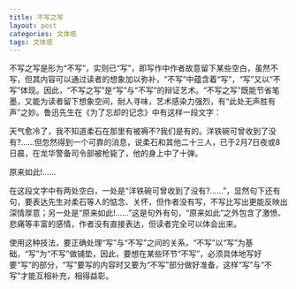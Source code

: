 ```yaml
---
title: 不写之写
layout: post
categories: 文体感
tags: 文体感
---
```


不写之写是形为“不写”，实则已“写”，即写作中作者故意留下某些空白，虽然不写，但其内容可以通过读者的想象加以弥补，“不写”中蕴含着“写”，“写”又以“不写”体现。因此，“不写之写”是“写”与“不写”的辩证艺术。“不写之写”既能节省笔墨，又能为读者留下想象空间，耐人寻味，艺术感染力强烈，有“此处无声胜有声”之妙。鲁迅先生在《为了忘却的记念》中有这样一段文字：

天气愈冷了，我不知道柔石在那里有被褥不?我们是有的。洋铁碗可曾收到了没有?……但忽然得到一个可靠的消息，说柔石和其他二十三人，已于2月7日夜或8日晨，在龙华警备司令部被枪毙了，他的身上中了十弹。

原来如此!……

在这段文字中有两处空白，一处是“洋铁碗可曾收到了没有?……”，显然句下还有句，要表达先生对柔石等人的惦念、关怀，但作者没有写，不写比写出更能反映出深情厚意；另一处是“原来如此!……”这是句外有句，“原来如此”之外包含了激愤、悲痛等丰富的感情，作者没有直接表达，但读者完全可以体会出来。

使用这种技法，要正确处理“写”与“不写”之间的关系，“不写”以“写”为基础，“写”为“不写”做铺垫，因此，要想在某些环节“不写”，必须具体地写好要“写”的部分，“写”要写的内容时又要为“不写”部分做好准备，这样“写”与“不写”才能互相补充，相得益彰。 